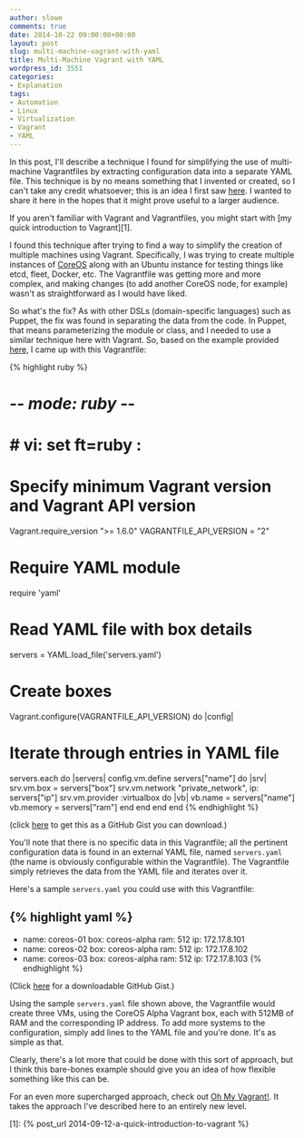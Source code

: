 ```yaml
---
author: slowe
comments: true
date: 2014-10-22 09:00:00+00:00
layout: post
slug: multi-machine-vagrant-with-yaml
title: Multi-Machine Vagrant with YAML
wordpress_id: 3551
categories:
- Explanation
tags:
- Automation
- Linux
- Virtualization
- Vagrant
- YAML
---
```


In this post, I'll describe a technique I found for simplifying the use of multi-machine Vagrantfiles by extracting configuration data into a separate YAML file. This technique is by no means something that I invented or created, so I can't take any credit whatsoever; this is an idea I first saw [here](http://liquidat.wordpress.com/2014/03/03/howto-vagrant-libvirt-multi-multi-machine-ansible-and-puppet/). I wanted to share it here in the hopes that it might prove useful to a larger audience.

If you aren't familiar with Vagrant and Vagrantfiles, you might start with [my quick introduction to Vagrant][1].

I found this technique after trying to find a way to simplify the creation of multiple machines using Vagrant. Specifically, I was trying to create multiple instances of [CoreOS](https://coreos.com) along with an Ubuntu instance for testing things like etcd, fleet, Docker, etc. The Vagrantfile was getting more and more complex, and making changes (to add another CoreOS node, for example) wasn't as straightforward as I would have liked.

So what's the fix? As with other DSLs (domain-specific languages) such as Puppet, the fix was found in separating the data from the code. In Puppet, that means parameterizing the module or class, and I needed to use a similar technique here with Vagrant. So, based on the example provided [here](http://liquidat.wordpress.com/2014/03/03/howto-vagrant-libvirt-multi-multi-machine-ansible-and-puppet/), I came up with this Vagrantfile:

{% highlight ruby %}
# -*- mode: ruby -*-
# # vi: set ft=ruby :
 
# Specify minimum Vagrant version and Vagrant API version
Vagrant.require_version ">= 1.6.0"
VAGRANTFILE_API_VERSION = "2"
 
# Require YAML module
require 'yaml'
 
# Read YAML file with box details
servers = YAML.load_file('servers.yaml')
 
# Create boxes
Vagrant.configure(VAGRANTFILE_API_VERSION) do |config|
 
  # Iterate through entries in YAML file
  servers.each do |servers|
    config.vm.define servers["name"] do |srv|
      srv.vm.box = servers["box"]
      srv.vm.network "private_network", ip: servers["ip"]
      srv.vm.provider :virtualbox do |vb|
        vb.name = servers["name"]
        vb.memory = servers["ram"]
      end
    end
  end
end
{% endhighlight %}

(click [here](https://gist.github.com/lowescott/eae23022db8cc95508c6) to get this as a GitHub Gist you can download.)

You'll note that there is no specific data in this Vagrantfile; all the pertinent configuration data is found in an external YAML file, named `servers.yaml` (the name is obviously configurable within the Vagrantfile). The Vagrantfile simply retrieves the data from the YAML file and iterates over it.

Here's a sample `servers.yaml` you could use with this Vagrantfile:

{% highlight yaml %}
---
- name: coreos-01
  box: coreos-alpha
  ram: 512
  ip: 172.17.8.101
- name: coreos-02
  box: coreos-alpha
  ram: 512
  ip: 172.17.8.102
- name: coreos-03
  box: coreos-alpha
  ram: 512
  ip: 172.17.8.103
{% endhighlight %}

(Click [here](https://gist.github.com/lowescott/4ca1e0c960bbd450ea0e) for a downloadable GitHub Gist.)

Using the sample `servers.yaml` file shown above, the Vagrantfile would create three VMs, using the CoreOS Alpha Vagrant box, each with 512MB of RAM and the corresponding IP address. To add more systems to the configuration, simply add lines to the YAML file and you're done. It's as simple as that.

Clearly, there's a lot more that could be done with this sort of approach, but I think this bare-bones example should give you an idea of how flexible something like this can be.

For an even more supercharged approach, check out [Oh My Vagrant!](https://ttboj.wordpress.com/2014/09/03/introducing-oh-my-vagrant/). It takes the approach I've described here to an entirely new level.

[1]: {% post_url 2014-09-12-a-quick-introduction-to-vagrant %}
